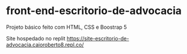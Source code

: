 # front-end-escritorio-de-advocacia
Projeto básico feito com HTML, CSS e Boostrap 5

Site hospedado no replit
https://site-escritorio-de-advocacia.caioroberto8.repl.co/

